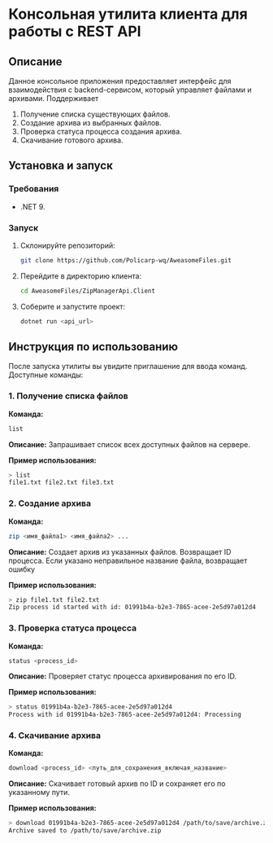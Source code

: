 # Консольная утилита клиента для работы с REST API

## Описание

Данное консольное приложения предоставляет интерфейс для взаимодействия с backend-сервисом, который управляет файлами и архивами. Поддерживает

1. Получение списка существующих файлов.
2. Создание архива из выбранных файлов.
3. Проверка статуса процесса создания архива.
4. Скачивание готового архива.

## Установка и запуск

### Требования

- .NET 9.

### Запуск

1. Склонируйте репозиторий:
   ```bash
   git clone https://github.com/Policarp-wq/AweasomeFiles.git
   ```
2. Перейдите в директорию клиента:
   ```bash
   cd AweasomeFiles/ZipManagerApi.Client
   ```
3. Соберите и запустите проект:
   ```bash
   dotnet run <api_url>
   ```

## Инструкция по использованию

После запуска утилиты вы увидите приглашение для ввода команд. Доступные команды:

### 1. Получение списка файлов

**Команда:**

```bash
list
```

**Описание:**
Запрашивает список всех доступных файлов на сервере.

**Пример использования:**

```bash
> list
file1.txt file2.txt file3.txt
```

### 2. Создание архива

**Команда:**

```bash
zip <имя_файла1> <имя_файла2> ...
```

**Описание:**
Создает архив из указанных файлов. Возвращает ID процесса. Если указано неправильное название файла, возвращает ошибку

**Пример использования:**

```bash
> zip file1.txt file2.txt
Zip process id started with id: 01991b4a-b2e3-7865-acee-2e5d97a012d4
```

### 3. Проверка статуса процесса

**Команда:**

```bash
status <process_id>
```

**Описание:**
Проверяет статус процесса архивирования по его ID.

**Пример использования:**

```bash
> status 01991b4a-b2e3-7865-acee-2e5d97a012d4
Process with id 01991b4a-b2e3-7865-acee-2e5d97a012d4: Processing
```

### 4. Скачивание архива

**Команда:**

```bash
download <process_id> <путь_для_сохранения_включая_название>
```

**Описание:**
Скачивает готовый архив по ID и сохраняет его по указанному пути.

**Пример использования:**

```bash
> download 01991b4a-b2e3-7865-acee-2e5d97a012d4 /path/to/save/archive.zip
Archive saved to /path/to/save/archive.zip
```
